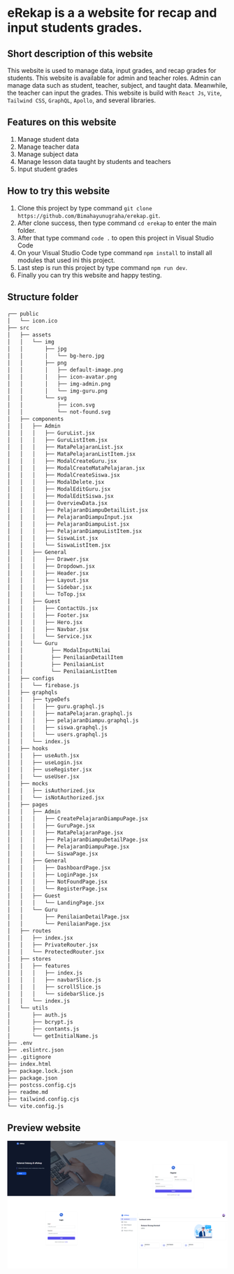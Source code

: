 # eRekap is a a website for recap and input students grades.

## Short description of this website

This website is used to manage data, input grades, and recap grades for students. This website is available for admin and teacher roles. Admin can manage data such as student, teacher, subject, and taught data. Meanwhile, the teacher can input the grades. This website is build with `React Js`, `Vite`, `Tailwind CSS`, `GraphQL`, `Apollo`, and several libraries.

## Features on this website

1. Manage student data
2. Manage teacher data
3. Manage subject data
4. Manage lesson data taught by students and teachers
5. Input student grades

## How to try this website

1. Clone this project by type command `git clone https://github.com/Bimahayunugraha/erekap.git`.
2. After clone success, then type command `cd erekap` to enter the main folder.
3. After that type command `code .` to open this project in Visual Studio Code
4. On your Visual Studio Code type command `npm install` to install all modules that used ini this project.
5. Last step is run this project by type command `npm run dev`.
6. Finally you can try this website and happy testing.

## Structure folder

```
┌── public
│   └── icon.ico
├── src
│	├── assets
│   │   └── img
│   │       ├── jpg
│   │       │   └── bg-hero.jpg
│   │       ├── png
│   │       │   ├── default-image.png
│   │       │   ├── icon-avatar.png
│   │       │   ├── img-admin.png
│   │       │   └── img-guru.png
│   │       └── svg
│   │           ├── icon.svg
│   │           └── not-found.svg
│	├── components
│   │   ├── Admin
│   │   │   ├── GuruList.jsx
│   │   │   ├── GuruListItem.jsx
│   │   │   ├── MataPelajaranList.jsx
│   │   │   ├── MataPelajaranListItem.jsx
│   │   │   ├── ModalCreateGuru.jsx
│   │   │   ├── ModalCreateMataPelajaran.jsx
│   │   │   ├── ModalCreateSiswa.jsx
│   │   │   ├── ModalDelete.jsx
│   │   │   ├── ModalEditGuru.jsx
│   │   │   ├── ModalEditSiswa.jsx
│   │   │   ├── OverviewData.jsx
│   │   │   ├── PelajaranDiampuDetailList.jsx
│   │   │   ├── PelajaranDiampuInput.jsx
│   │   │   ├── PelajaranDiampuList.jsx
│   │   │   ├── PelajaranDiampuListItem.jsx
│   │   │   ├── SiswaList.jsx
│   │   │   └── SiswaListItem.jsx
│   │   ├── General
│   │   │   ├── Drawer.jsx
│   │   │   ├── Dropdown.jsx
│   │   │   ├── Header.jsx
│   │   │   ├── Layout.jsx
│   │   │   ├── Sidebar.jsx
│   │   │   └── ToTop.jsx
│   │   ├── Guest
│   │   │   ├── ContactUs.jsx
│   │   │   ├── Footer.jsx
│   │   │   ├── Hero.jsx
│   │   │   ├── Navbar.jsx
│   │   │   └── Service.jsx
│   │   └── Guru
│   │         ├── ModalInputNilai
│   │         ├── PenilaianDetailItem
│   │         ├── PenilaianList
│   │         └── PenilaianListItem
│	├── configs
│   │   └── firebase.js
│	├── graphqls
│   │   ├── typeDefs
│   │   │   ├── guru.graphql.js
│   │   │   ├── mataPelajaran.graphql.js
│   │   │   ├── pelajaranDiampu.graphql.js
│   │   │   ├── siswa.graphql.js
│   │   │   └── users.graphql.js
│   │   └── index.js
│	├── hooks
│   │   ├── useAuth.jsx
│   │   ├── useLogin.jsx
│   │   ├── useRegister.jsx
│   │   └── useUser.jsx
│	├── mocks
│   │   ├── isAuthorized.jsx
│   │   └── isNotAuthorized.jsx
│	├── pages
│	│   ├── Admin
│   │   │   ├── CreatePelajaranDiampuPage.jsx
│   │   │   ├── GuruPage.jsx
│   │   │   ├── MataPelajaranPage.jsx
│   │   │   ├── PelajaranDiampuDetailPage.jsx
│   │   │   ├── PelajaranDiampuPage.jsx
│   │   │   └── SiswaPage.jsx
│	│	├── General
│   │   │   ├── DashboardPage.jsx
│   │   │   ├── LoginPage.jsx
│   │   │   ├── NotFoundPage.jsx
│   │   │   └── RegisterPage.jsx
│	│	├── Guest
│   │   │   └── LandingPage.jsx
│	│	└── Guru
│   │       ├── PenilaianDetailPage.jsx
│   │       └── PenilaianPage.jsx
│   ├── routes
│   │   ├── index.jsx
│   │   ├── PrivateRouter.jsx
│   │   └── ProtectedRouter.jsx
│   ├── stores
│   │   ├── features
│   │   │   ├── index.js
│   │   │   ├── navbarSlice.js
│   │   │   ├── scrollSlice.js
│   │   │   └── sidebarSlice.js
│   │   └── index.js
│   └── utils
│       ├── auth.js
│       ├── bcrypt.js
│       ├── contants.js
│       └── getInitialName.js
├── .env
├── .eslintrc.json
├── .gitignore
├── index.html
├── package.lock.json
├── package.json
├── postcss.config.cjs
├── readme.md
├── tailwind.config.cjs
└── vite.config.js
```

## Preview website

![preview-website](./src/assets/img/png/preview-website.png)
